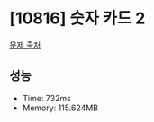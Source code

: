 # [10816] 숫자 카드 2

[문제 출처](https://www.acmicpc.net/problem/10816)

## 성능

- Time: 732ms
- Memory: 115.624MB
